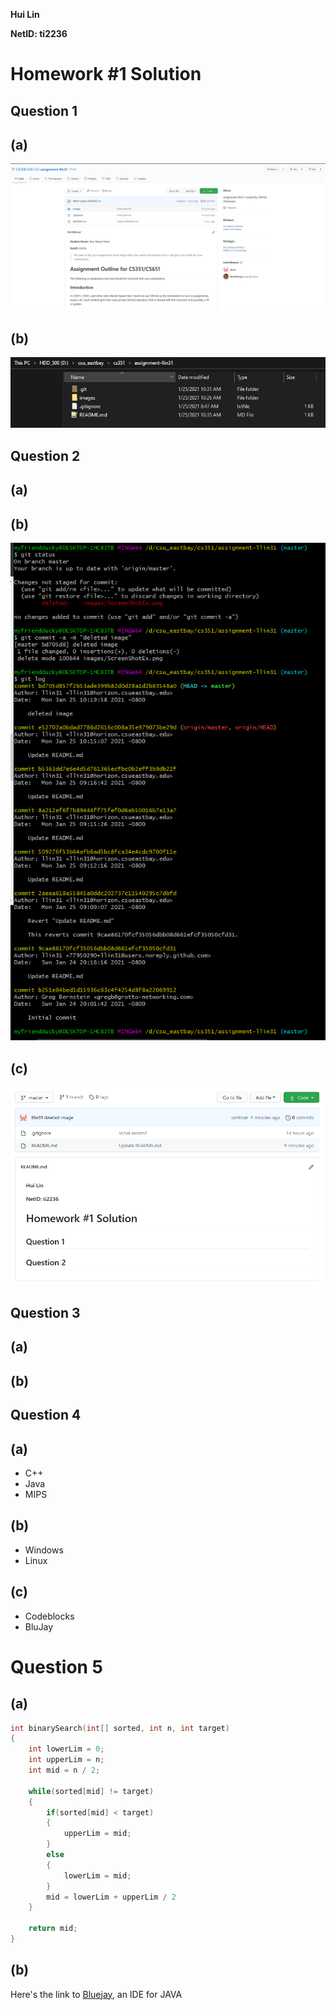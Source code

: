 **Hui Lin**

**NetID: ti2236**

# Homework #1 Solution

## Question 1
## (a)
![repo_img.png](images/repo_img.png)
## (b)
![local_directory.png](images/local_directory.png)

## Question 2
## (a)
## (b) 
![git_log.png](images/git_log.PNG)
## (c)
![pushed.png](images/pushed.png)

## Question 3
## (a) 
## (b)

## Question 4
## (a)
* C++
* Java
* MIPS
## (b)
* Windows
* Linux
## (c)
* Codeblocks
* BluJay

# Question 5
## (a)
```c++
int binarySearch(int[] sorted, int n, int target)
{
    int lowerLim = 0;
    int upperLim = n;
    int mid = n / 2;

    while(sorted[mid] != target)
    {
        if(sorted[mid] < target)
        {
            upperLim = mid;
        }
        else
        {
            lowerLim = mid;
        }
        mid = lowerLim + upperLim / 2
    }

    return mid;
}
```
## (b)
Here's the link to [Bluejay](https://www.bluej.org/), an IDE for JAVA